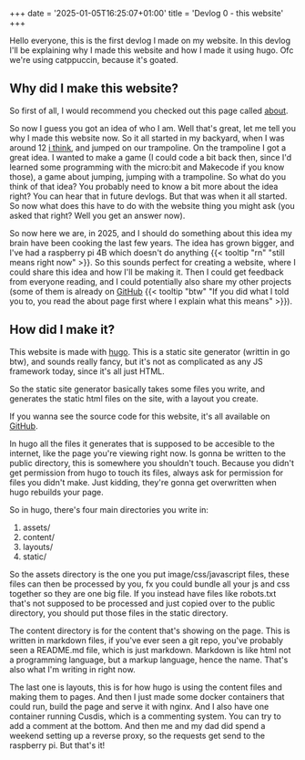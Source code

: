 +++
date = '2025-01-05T16:25:07+01:00'
title = 'Devlog 0 - this website'
+++

Hello everyone, this is the first devlog I made on my website. In this devlog I'll be explaining why I made this website and how I made it using hugo. Ofc we're using catppuccin, because it's goated.

## Why did I make this website?

So first of all, I would recommend you checked out this page called [about](/about/).

So now I guess you got an idea of who I am. Well that's great, let me tell you why I made this website now. So it all started in my backyard, when I was around 12 [i think](https://open.spotify.com/track/4f8Mh5wuWHOsfXtzjrJB3t?si=aca5a91e30e54199), and jumped on our trampoline. On the trampoline I got a great idea. I wanted to make a game (I could code a bit back then, since I'd learned some programming with the micro:bit and Makecode if you know those), a game about jumping, jumping with a trampoline. So what do you think of that idea? You probably need to know a bit more about the idea right? You can hear that in future devlogs. But that was when it all started. So now what does this have to do with the website thing you might ask (you asked that right? Well you get an answer now).

So now here we are, in 2025, and I should do something about this idea my brain have been cooking the last few years. The idea has grown bigger, and I've had a raspberry pi 4B which doesn't do anything {{< tooltip "rn" "still means right now" >}}. So this sounds perfect for creating a website, where I could share this idea and how I'll be making it. Then I could get feedback from everyone reading, and I could potentially also share my other projects (some of them is already on [GitHub](https://github.com/LukasElias) {{< tooltip "btw" "If you did what I told you to, you read the about page first where I explain what this means" >}}).

## How did I make it?

This website is made with [hugo](https://gohugo.io). This is a static site generator (writtin in go btw), and sounds really fancy, but it's not as complicated as any JS framework today, since it's all just HTML.

So the static site generator basically takes some files you write, and generates the static html files on the site, with a layout you create.

If you wanna see the source code for this website, it's all available on [GitHub](https://github.com/LukasElias/website).

In hugo all the files it generates that is supposed to be accesible to the internet, like the page you're viewing right now. Is gonna be written to the public directory, this is somewhere you shouldn't touch. Because you didn't get permission from hugo to touch its files, always ask for permission for files you didn't make. Just kidding, they're gonna get overwritten when hugo rebuilds your page.

So in hugo, there's four main directories you write in:
1. assets/
2. content/
3. layouts/
4. static/

So the assets directory is the one you put image/css/javascript files, these files can then be processed by you, fx you could bundle all your js and css together so they are one big file. If you instead have files like robots.txt that's not supposed to be processed and just copied over to the public directory, you should put those files in the static directory.

The content directory is for the content that's showing on the page. This is written in markdown files, if you've ever seen a git repo, you've probably seen a README.md file, which is just markdown. Markdown is like html not a programming language, but a markup language, hence the name. That's also what I'm writing in right now.

The last one is layouts, this is for how hugo is using the content files and making them to pages. And then I just made some docker containers that could run, build the page and serve it with nginx. And I also have one container running Cusdis, which is a commenting system. You can try to add a comment at the bottom. And then me and my dad did spend a weekend setting up a reverse proxy, so the requests get send to the raspberry pi. But that's it!
